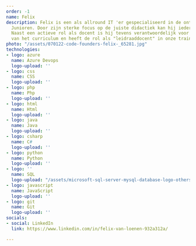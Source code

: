 ```yaml
---
order: -1
name: Felix
description: Felix is een als allround IT 'er gespecialiseerd in de ontwikkeling van
  Junioren. Door zijn sterke focus op de juiste didactiek kan hij iedereen leren programmeren.
  Naast een actieve rol als docent is hij tevens verantwoordelijk voor de ontwikkeling
  van het curriculum en heeft de rol als "leidraaddocent" in onze traineeships.
photo: "/assets/070122-code-founders-felix-_65281.jpg"
technologies:
- logo: azure
  name: Azure Devops
  logo-upload: ''
- logo: css
  name: CSS
  logo-upload: ''
- logo: php
  name: Php
  logo-upload: ''
- logo: html
  name: Html
  logo-upload: ''
- logo: java
  name: Java
  logo-upload: ''
- logo: csharp
  name: C#
  logo-upload: ''
- logo: python
  name: Python
  logo-upload: ''
- logo: ''
  name: SQL
  logo-upload: "/assets/microsoft-sql-server-mysql-database-logo-others-small.png"
- logo: javascript
  name: JavaScript
  logo-upload: ''
- logo: git
  name: Git
  logo-upload: ''
socials:
- social: LinkedIn
  link: https://www.linkedin.com/in/felix-van-loenen-932a312a/

---
```

